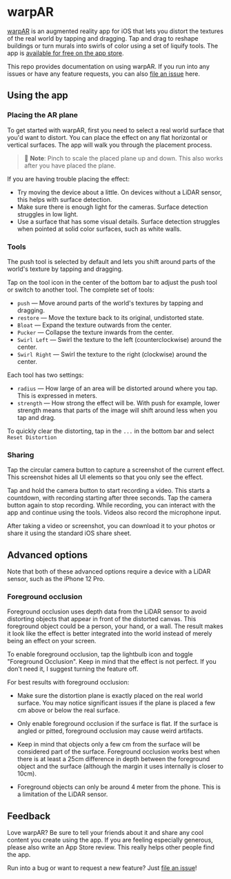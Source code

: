 # warpAR 

[warpAR][app] is an augmented reality app for iOS that lets you distort the textures of the real world by tapping and dragging. Tap and drag to reshape buildings or turn murals into swirls of color using a set of liquify tools. The app is [available for free on the app store][app].

This repo provides documentation on using warpAR. If you run into any issues or have any feature requests, you can also [file an issue][issues] here.

## Using the app

### Placing the AR plane

To get started with warpAR, first you need to select a real world surface that you'd want to distort. You can place the effect on any flat horizontal or vertical surfaces. The app will walk you through the placement process.

> 🎵 **Note**: Pinch to scale the placed plane up and down. This also works after you have placed the plane.

If you are having trouble placing the effect:

- Try moving the device about a little. On devices without a LiDAR sensor, this helps with surface detection.
- Make sure there is enough light for the cameras. Surface detection struggles in low light.
- Use a surface that has some visual details. Surface detection struggles when pointed at solid color surfaces, such as white walls.

### Tools

The push tool is selected by default and lets you shift around parts of the world's texture by tapping and dragging.

Tap on the tool icon in the center of the bottom bar to adjust the push tool or switch to another tool. The complete set of tools:

- `push` — Move around parts of the world's textures by tapping and dragging.
- `restore` — Move the texture back to its original, undistorted state.
- `Bloat` — Expand the texture outwards from the center.
- `Pucker` — Collapse the texture inwards from the center.
- `Swirl Left` — Swirl the texture to the left (counterclockwise) around the center.
- `Swirl Right` — Swirl the texture to the right (clockwise) around the center.

Each tool has two settings:

- `radius` — How large of an area will be distorted around where you tap. This is expressed in meters. 
- `strength` — How strong the effect will be. With push for example, lower strength means that parts of the image will shift around less when you tap and drag.

To quickly clear the distorting, tap in the `...` in the bottom bar and select `Reset Distortion`

### Sharing

Tap the circular camera button to capture a screenshot of the current effect. This screenshot hides all UI elements so that you only see the effect.

Tap and hold the camera button to start recording a video. This starts a countdown, with recording starting after three seconds. Tap the camera button again to stop recording. While recording, you can interact with the app and continue using the tools. Videos also record the microphone input.

After taking a video or screenshot, you can download it to your photos or share it using the standard iOS share sheet.


## Advanced options

Note that both of these advanced options require a device with a LiDAR sensor, such as the iPhone 12 Pro.

### Foreground occlusion

Foreground occlusion uses depth data from the LiDAR sensor to avoid distorting objects that appear in front of the distorted canvas. This foreground object could be a person, your hand, or a wall. The result makes it look like the effect is better integrated into the world instead of merely being an effect on your screen.

To enable foreground occlusion, tap the lightbulb icon and toggle "Foreground Occlusion". Keep in mind that the effect is not perfect. If you don't need it, I suggest turning the feature off.

For best results with foreground occlusion:

- Make sure the distortion plane is exactly placed on the real world surface. You may notice significant issues if the plane is placed a few cm above or below the real surface. 

- Only enable foreground occlusion if the surface is flat. If the surface is angled or pitted, foreground occlusion may cause weird artifacts.

- Keep in mind that objects only a few cm from the surface will be considered part of the surface. Foreground occlusion works best when there is at least a 25cm difference in depth between the foreground object and the surface (although the margin it uses internally is closer to 10cm). 

- Foreground objects can only be around 4 meter from the phone. This is a limitation of the LiDAR sensor.

## Feedback

Love warpAR? Be sure to tell your friends about it and share any cool content you create using the app. If you are feeling especially generous, please also write an App Store review. This really helps other people find the app.

Run into a bug or want to request a new feature? Just [file an issue][issues]!

[app]: https://apps.apple.com/us/app/warpar/id1557413470
[issues]: https://github.com/mattbierner/warpar-support/issues

